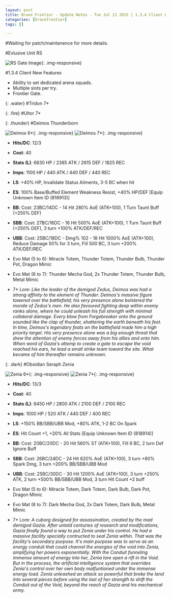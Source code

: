 ```yaml
---
layout: post
title: Brave Frontier - Update Notes - Tue Jul 21 2015 | 1.3.4 Client Update | Ultor/Tridon 7* | New Exclusive Units
categories: [bravefrontier]
tags: []

---
```


#Waiting for patch/maintanence for more details.

#Exlusive Unit RS

![RS Gate Image](//i.imgur.com/uA1HX8O.png){: .img-responsive}

#1.3.4 Client New Features

* Ability to set dedicated arena squads.
* Multiple slots per try.
* Frontier Gate.

{: .water}
#Tridon 7*

{: .fire}
#Ultor 7*

{: .thunder}
#Deimos Thunderborn

![Deimos 6*](//i.imgur.com/8i1YuQV.png){: .img-responsive}
![Deimos 7*](//i.imgur.com/wfYDwi9.png){: .img-responsive}

* **Hits/DC**: 12/3 
* **Cost**: 40
* **Stats (L)**: 6830 HP / 2385 ATK / 2615 DEF / 1825 REC 
* **Imps**: 1100 HP / 440 ATK / 440 DEF / 440 REC
* **LS**: +40% HP, Invalidate Status Ailments, 3-5 BC when hit
* **ES**: 100% Base/Buffed Element Weakness Resist, +40% HP/DEF [Equip Unknown Item ID (818913)]
* **BB**: Cost: 23BC/14DC - 14 Hit 280% AoE (ATK+100), 1 Turn Taunt Buff (+250% DEF)
* **SBB**: Cost: 27BC/16DC - 16 Hit 500% AoE (ATK+100), 1 Turn Taunt Buff (+250% DEF), 3 turn +100% ATK/DEF/REC
* **UBB**: Cost: 25BC/18DC - Dmg% 102 - 18 Hit 1000% AoE (ATK+100), Reduce Damage 50% for 3 turn, Fill 500 BC, 3 turn +200% ATK/DEF/REC

* Evo Mat (5 to 6): Miracle Totem, Thunder Totem, Thunder Bulb, Thunder Pot, Dragon Mimic
* Evo Mat (6 to 7): Thunder Mecha God, 2x Thunder Totem, Thunder Bulb, Metal Mimic

* 7\* Lore: *Like the leader of the demigod Zedus, Deimos was had a strong affinity to the element of Thunder. Deimos's massive figure towered over the battlefield; his very presence alone bolstered the morale of Zedus's men. He also favoured fighting deep within enemy ranks alone, where he could unleash his full strength with minimal collateral damage. Every blow from Forgebreaker onto the ground sounded like the clap of thunder, shattering the earth beneath his feet. In time, Deimos's legendary feats on the battlefield made him a high priority target. His very presence alone was a big enough threat that drew the attention of enemy forces away from his allies and onto him. When word of Gazia's attemp to create a gate to escape the void reached his ears, he lead a small strike team toward the site. What became of him thereafter remains unknown.*

{: .dark}
#Obsidian Seraph Zenia

![Zenia 6*](//i.imgur.com/tQKnGAN.png){: .img-responsive}
![Zenia 7*](//i.imgur.com/p9sZdP7.png){: .img-responsive}

* **Hits/DC**: 13/3
* **Cost**: 40
* **Stats (L)**: 6450 HP / 2800 ATK / 2100 DEF / 2100 REC 
* **Imps**: 1000 HP / 520 ATK / 440 DEF / 400 REC
* **LS**: +150% BB/SBB/UBB Mod, +80% ATK, 1-2 BC On Spark
* **ES**: Hit Count +1, +20% All Stats [Equip Unknown Item ID (818914)]
* **BB**: Cost: 20BC/20DC - 20 Hit 560% ST (ATK+100), Fill 9 BC, 2 turn Def Ignore Buff
* **SBB**: Cost: 26BC/24DC - 24 Hit 620% AoE (ATK+100), 3 turn +80% Spark Dmg, 3 turn +200% BB/SBB/UBB Mod
* **UBB**: Cost: 25BC/30DC - 30 Hit 1200% AoE (ATK+100), 3 turn +250% ATK, 2 turn +500% BB/SBB/UBB Mod, 3 turn Hit Count +2 buff

* Evo Mat (5 to 6): Miracle Totem, Dark Totem, Dark Bulb, Dark Pot, Dragon Mimic
* Evo Mat (6 to 7): Dark Mecha God, 2x Dark Totem, Dark Bulb, Metal Mimic

* 7\* Lore: *A cuborg designed for assassination, created by the mad demigod Gazia. After untold centuries of research and modifications, Gazia finally found a way to put Zenia under his control. He had a massive facility specially contructed to seal Zenia within. That was the facility's secondary purpose. It's main purpose was to serve as an energy conduit that could channel the energies of the void into Zenia, amplifying her powers exponentially. With the Conduit funneling immense amount of energy into her, Zenia tore open a rift in the Void. But in the process, the artificial intelligence system that overrides Zenia's control over her own body malfuntioned under the immense energy load. Zenia unleashed an attack so powerful that broke the land into several pieces before using the last of her strength to shift the Conduit out of the Void, beyond the reach of Gazia and his mechanical army.*